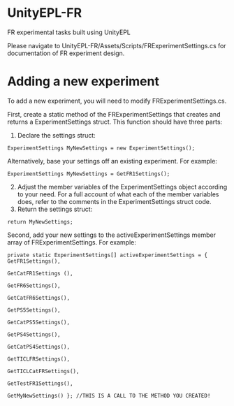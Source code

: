 # UnityEPL-FR
FR experimental tasks built using UnityEPL

Please navigate to UnityEPL-FR/Assets/Scripts/FRExperimentSettings.cs for documentation of FR experiment design.

# Adding a new experiment
To add a new experiment, you will need to modify FRExperimentSettings.cs.

First, create a static method of the FRExperimentSettings that creates and returns a ExperimentSettings struct.  This function should have three parts:
  1. Declare the settings struct:
```
ExperimentSettings MyNewSettings = new ExperimentSettings();
```
Alternatively, base your settings off an existing experiment.  For example:
     
```
ExperimentSettings MyNewSettings = GetFR1Settings();
```
  2. Adjust the member variables of the ExperimentSettings object according to your need.
        For a full account of what each of the member variables does, refer to the comments in the ExperimentSettings struct code.
  3. Return the settings struct:
```
return MyNewSettings;
```
        
Second, add your new settings to the activeExperimentSettings member array of FRExperimentSettings.  For example:
```
private static ExperimentSettings[] activeExperimentSettings = { GetFR1Settings(),
                                                                 GetCatFR1Settings (),
                                                                 GetFR6Settings(),
                                                                 GetCatFR6Settings(),
                                                                 GetPS5Settings(),
                                                                 GetCatPS5Settings(),
                                                                 GetPS4Settings(),
                                                                 GetCatPS4Settings(),
                                                                 GetTICLFRSettings(),
                                                                 GetTICLCatFRSettings(),
                                                                 GetTestFR1Settings(),
                                                                 GetMyNewSettings() }; //THIS IS A CALL TO THE METHOD YOU CREATED!
```
